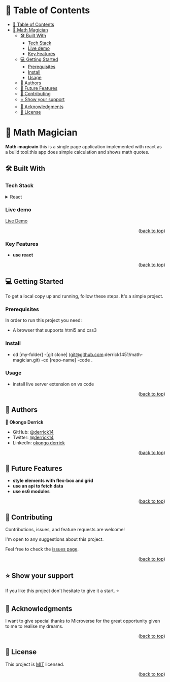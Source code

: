# 📗 Table of Contents
- [📗 Table of Contents](#-table-of-contents)
- [📖 Math Magician ](#-math-magician-)
  - [🛠 Built With ](#-built-with-)
    - [Tech Stack ](#tech-stack-)
    - [Live demo](#live-demo)
    - [Key Features ](#key-features-)
  - [💻 Getting Started ](#-getting-started-)
    - [Prerequisites](#prerequisites)
    - [Install](#install)
    - [Usage](#usage)
  - [👥 Authors ](#-authors-)
  - [🔭 Future Features ](#-future-features-)
  - [🤝 Contributing ](#-contributing-)
  - [⭐️ Show your support ](#️-show-your-support-)
  - [🙏 Acknowledgments ](#-acknowledgments-)
  - [📝 License ](#-license-)



# 📖 Math Magician <a name="about-project"></a>


**Math-magicain** this is a single page application implemented with react as a build tool.this app does simple calculation and shows math quotes.
## 🛠 Built With <a name="built-with"></a>

### Tech Stack <a name="tech-stack"></a>

<details>
  <summary>React</summary>
  <summary>Javasript</summary>
  <summary>Linters</summary>
  <summary>Github</summary>
   <summary>nodejs</summary>
</details>

### Live demo
[Live Demo](https://math-magician-7wfm.onrender.com)

<p align="right">(<a href="#readme-top">back to top</a>)</p>


### Key Features <a name="key-features"></a>

- **use react**

<p align="right">(<a href="#readme-top">back to top</a>)</p>

## 💻 Getting Started <a name="getting-started"></a>

To get a local copy up and running, follow these steps. It's a simple project.

### Prerequisites
In order to run this project you need:
- A browser that supports html5 and css3

### Install

- cd [my-folder]
-[git clone] (git@github.com:derrick1451/math-magician.git)
-cd [repo-name]
-code .

### Usage

- install live server extension on vs code

<p align="right">(<a href="#readme-top">back to top</a>)</p>

## 👥 Authors <a name="authors"></a>

👤 **Okongo Derrick**
    
- GitHub: [@derrick14](https://github.com/derrick1451)
- Twitter: [@derrick14](https://twitter.com/DerrickHayle)
- LinkedIn: [okongo derrick](https://www.linkedin.com/in/okongo-derrick-a0147622b/)

<p align="right">(<a href="#readme-top">back to top</a>)</p>

## 🔭 Future Features <a name="future-features"></a>

- **style elements with flex-box and grid**
- **use an api to fetch data**
- **use es6 modules**

<p align="right">(<a href="#readme-top">back to top</a>)</p>

## 🤝 Contributing <a name="contributing"></a>

Contributions, issues, and feature requests are welcome!

I'm open to any suggestions about this project.

Feel free to check the [issues page](https://github.com/derrick1451/math-magician/issues).


<p align="right">(<a href="#readme-top">back to top</a>)</p>

## ⭐️ Show your support <a name="support"></a>

If you like this project don't hesitate to give it a start. ⭐️

## 🙏 Acknowledgments <a name="acknowledgements"></a>

I want to give special thanks to Microverse for the great opportunity given to me to realise my dreams.

<p align="right">(<a href="#readme-top">back to top</a>)</p>

## 📝 License <a name="license"></a>

This project is [MIT](./LICENSE.md) licensed.

<p align="right">(<a href="#readme-top">back to top</a>)</p>